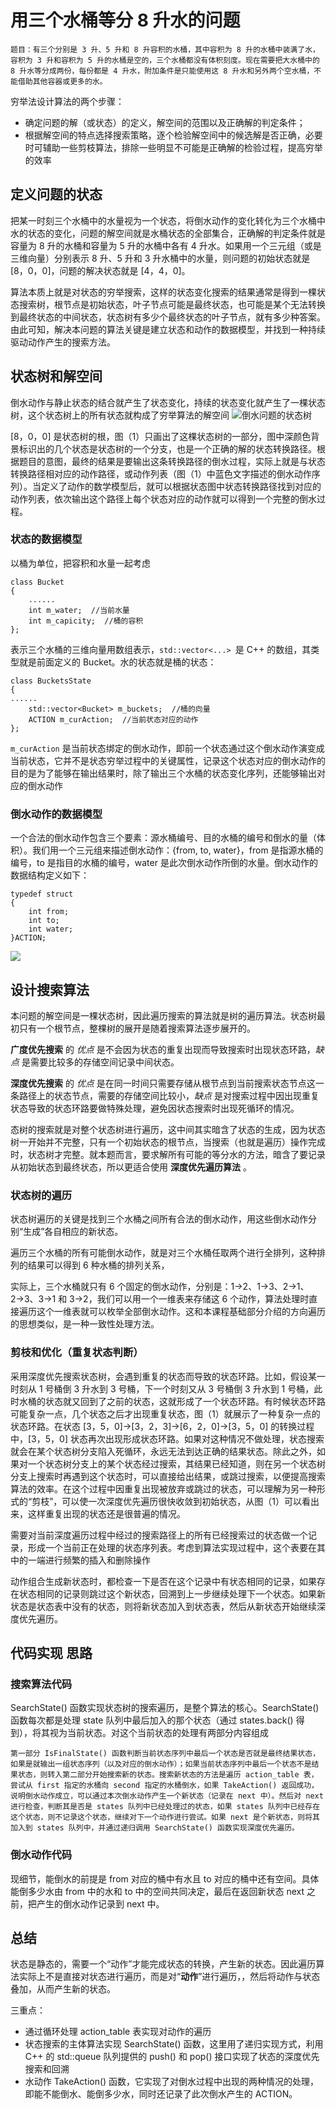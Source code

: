 # 用三个水桶等分 8 升水的问题
```
题目：有三个分别是 3 升、5 升和 8 升容积的水桶，其中容积为 8 升的水桶中装满了水，容积为 3 升和容积为 5 升的水桶是空的，三个水桶都没有体积刻度。现在需要把大水桶中的 8 升水等分成两份，每份都是 4 升水，附加条件是只能使用这 8 升水和另外两个空水桶，不能借助其他容器或更多的水。
```

穷举法设计算法的两个步骤：
* 确定问题的解（或状态）的定义，解空间的范围以及正确解的判定条件；
* 根据解空间的特点选择搜索策略，逐个检验解空间中的候选解是否正确，必要时可辅助一些剪枝算法，排除一些明显不可能是正确解的检验过程，提高穷举的效率

## 定义问题的状态

把某一时刻三个水桶中的水量视为一个状态，将倒水动作的变化转化为三个水桶中水的状态的变化，问题的解空间就是水桶状态的全部集合，正确解的判定条件就是容量为 8 升的水桶和容量为 5 升的水桶中各有 4 升水。如果用一个三元组（或是三维向量）分别表示 8 升、5 升和 3 升水桶中的水量，则问题的初始状态就是 [8，0，0]，问题的解决状态就是 [4，4，0]。

算法本质上就是对状态的穷举搜索，这样的状态变化搜索的结果通常是得到一棵状态搜索树，根节点是初始状态，叶子节点可能是最终状态，也可能是某个无法转换到最终状态的中间状态，状态树有多少个最终状态的叶子节点，就有多少种答案。由此可知，解决本问题的算法关键是建立状态和动作的数据模型，并找到一种持续驱动动作产生的搜索方法。

## 状态树和解空间
倒水动作与静止状态的结合就产生了状态变化，持续的状态变化就产生了一棵状态树，这个状态树上的所有状态就构成了穷举算法的解空间
![倒水问题的状态树](../img/倒水问题的状态树.png)

[8，0，0] 是状态树的根，图（1）只画出了这棵状态树的一部分，图中深颜色背景标识出的几个状态是状态树的一个分支，也是一个正确的解的状态转换路径。根据题目的意图，最终的结果是要输出这条转换路径的倒水过程，实际上就是与状态转换路径相对应的动作路径，或动作列表（图（1）中蓝色文字描述的倒水动作序列）。当定义了动作的数学模型后，就可以根据状态图中状态转换路径找到对应的动作列表，依次输出这个路径上每个状态对应的动作就可以得到一个完整的倒水过程。

### 状态的数据模型

以桶为单位，把容积和水量一起考虑
```
class Bucket
{
    ......
    int m_water;  //当前水量
    int m_capicity;  //桶的容积
};
```
表示三个水桶的三维向量用数组表示，`std::vector<...> `是 C++ 的数组，其类型就是前面定义的 Bucket。水的状态就是桶的状态：
```
class BucketsState
{
......
    std::vector<Bucket> m_buckets;  //桶的向量
    ACTION m_curAction;  //当前状态对应的动作
};
```
`m_curAction` 是当前状态绑定的倒水动作，即前一个状态通过这个倒水动作演变成当前状态，它并不是状态穷举过程中的关键属性，记录这个状态对应的倒水动作的目的是为了能够在输出结果时，除了输出三个水桶的状态变化序列，还能够输出对应的倒水动作

### 倒水动作的数据模型
一个合法的倒水动作包含三个要素：源水桶编号、目的水桶的编号和倒水的量（体积）。我们用一个三元组来描述倒水动作：{from, to, water}，from 是指源水桶的编号，to 是指目的水桶的编号，water 是此次倒水动作所倒的水量。倒水动作的数据结构定义如下：

```
typedef struct
{
    int from;
    int to;
    int water;
}ACTION;
```
![](../img/状态演变过程与倒水动作关系图.png)

## 设计搜索算法
本问题的解空间是一棵状态树，因此遍历搜索的算法就是树的遍历算法。状态树最初只有一个根节点，整棵树的展开是随着搜索算法逐步展开的。

**广度优先搜索** 的 *优点* 是不会因为状态的重复出现而导致搜索时出现状态环路，*缺点* 是需要比较多的存储空间记录中间状态。

**深度优先搜索** 的 *优点* 是在同一时间只需要存储从根节点到当前搜索状态节点这一条路径上的状态节点，需要的存储空间比较小，*缺点* 是对搜索过程中因出现重复状态导致的状态环路要做特殊处理，避免因状态搜索时出现死循环的情况。

态树的搜索就是对整个状态树进行遍历，这中间其实暗含了状态的生成，因为状态树一开始并不完整，只有一个初始状态的根节点，当搜索（也就是遍历）操作完成时，状态树才完整。就本题而言，要求解所有可能的等分水的方法，暗含了要记录从初始状态到最终状态，所以更适合使用 **深度优先遍历算法** 。

### 状态树的遍历
状态树遍历的关键是找到三个水桶之间所有合法的倒水动作，用这些倒水动作分别“生成”各自相应的新状态。

遍历三个水桶的所有可能倒水动作，就是对三个水桶任取两个进行全排列，这种排列的结果可以得到 6 种水桶的排列关系，

实际上，三个水桶就只有 6 个固定的倒水动作，分别是：1→2、1→3、2→1、2→3、3→1 和 3→2，我们可以用一个一维表来存储这 6 个动作，算法处理时直接遍历这个一维表就可以枚举全部倒水动作。这和本课程基础部分介绍的方向遍历的思想类似，是一种一致性处理方法。

### 剪枝和优化（重复状态判断）
采用深度优先搜索状态树，会遇到重复的状态而导致的状态环路。比如，假设某一时刻从 1 号桶倒 3 升水到 3 号桶，下一个时刻又从 3 号桶倒 3 升水到 1 号桶，此时水桶的状态就又回到了之前的状态，这就形成了一个状态环路。有时候状态环路可能复杂一点，几个状态之后才出现重复状态，图（1）就展示了一种复杂一点的状态环路。在状态 [3，5，0]→[3，2，3]→[6，2，0]→[3，5，0] 的转换过程中，[3，5，0] 状态再次出现形成状态环路。如果对这种情况不做处理，状态搜索就会在某个状态树分支陷入死循环，永远无法到达正确的结果状态。除此之外，如果对一个状态树分支上的某个状态经过搜索，其结果已经知道，则在另一个状态树分支上搜索时再遇到这个状态时，可以直接给出结果，或跳过搜索，以便提高搜索算法的效率。在这个过程中因重复出现被放弃或跳过的状态，可以理解为另一种形式的“剪枝”，可以使一次深度优先遍历很快收敛到初始状态，从图（1）可以看出来，这样重复出现的状态还是很普遍的情况。

需要对当前深度遍历过程中经过的搜索路径上的所有已经搜索过的状态做一个记录，形成一个当前正在处理的状态序列表。考虑到算法实现过程中，这个表要在其中的一端进行频繁的插入和删除操作

动作组合生成新状态时，都检查一下是否在这个记录中有状态相同的记录，如果存在状态相同的记录则跳过这个新状态，回溯到上一步继续处理下一个状态。如果新状态是状态表中没有的状态，则将新状态加入到状态表，然后从新状态开始继续深度优先遍历。

## 代码实现 思路
### 搜索算法代码
SearchState() 函数实现状态树的搜索遍历，是整个算法的核心。SearchState() 函数每次都是处理 state 队列中最后加入的那个状态（通过 states.back() 得到），将其视为当前状态。对这个当前状态的处理有两部分内容组成

`第一部分 IsFinalState() 函数判断当前状态序列中最后一个状态是否就是最终结果状态，如果是就输出一组状态序列（以及对应的倒水动作）；如果当前状态序列中最后一个状态不是结果状态，则转入第二部分开始搜索新的状态。搜索新状态的方法是遍历 action_table 表，尝试从 first 指定的水桶向 second 指定的水桶倒水，如果 TakeAction() 返回成功，说明倒水动作成立，可以通过本次倒水动作产生一个新状态（记录在 next 中）。然后对 next 进行检查，判断其是否是 states 队列中已经处理过的状态，如果 states 队列中已经存在这个状态，则不记录这个状态，继续对下一个动作进行尝试。如果 next 是个新状态，则将其加入到 states 队列中，并通过递归调用 SearchState() 函数实现深度优先遍历。`

### 倒水动作代码
现细节，能倒水的前提是 from 对应的桶中有水且 to 对应的桶中还有空间。具体能倒多少水由 from 中的水和 to 中的空间共同决定，最后在返回新状态 next 之前，把产生的倒水动作记录到 next 中。
## 总结

状态是静态的，需要一个“动作”才能完成状态的转换，产生新的状态。因此遍历算法实际上不是直接对状态进行遍历，而是对“**动作**”进行遍历，，然后将动作与状态叠加，从而产生新的状态。

三重点：

* 通过循环处理 action_table 表实现对动作的遍历
* 状态搜索的主体算法实现 SearchState() 函数，这里用了递归实现方式，利用 C++ 的 std::queue 队列提供的 push() 和 pop() 接口实现了状态的深度优先搜索和回溯
* 水动作 TakeAction() 函数，它实现了对倒水过程中出现的两种情况的处理，即能不能倒水、能倒多少水，同时还记录了此次倒水产生的 ACTION。

